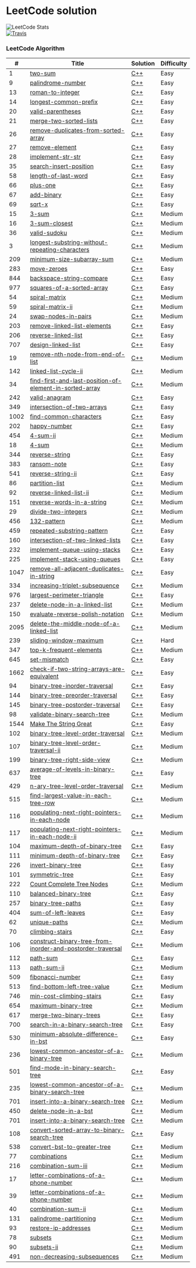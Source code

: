 LeetCode solution 
========
![LeetCode Stats](https://leetcard.jacoblin.cool/ming0352?theme=light&font=Rambla)  
[![Travis](https://img.shields.io/badge/language-C++-green.svg)]()
### LeetCode Algorithm
| #    | Title                                                                                                                                            | Solution                                                                               | Difficulty |
| ---- | ------------------------------------------------------------------------------------------------------------------------------------------------ | -------------------------------------------------------------------------------------- | ---------- |
| 1    | [two-sum](https://leetcode.com/problems/two-sum/)                                                                                                | [C++](./algorithms/cpp/1.two-sum.cpp)                                                  | Easy       |
| 9    | [palindrome-number](https://leetcode.com/problems/palindrome-number/)                                                                            | [C++](./algorithms/cpp/9.palindrome-number.cpp)                                        | Easy       |
| 13   | [roman-to-integer](https://leetcode.com/problems/roman-to-integer/)                                                                              | [C++](./algorithms/cpp/13.roman-to-integer.cpp)                                        | Easy       |
| 14   | [longest-common-prefix](https://leetcode.com/problems/longest-common-prefix/)                                                                    | [C++](./algorithms/cpp/14.longest-common-prefix.cpp)                                   | Easy       |
| 20   | [valid-parentheses](https://leetcode.com/problems/valid-parentheses/)                                                                            | [C++](./algorithms/cpp/20.valid-parentheses.cpp)                                       | Easy       |
| 21   | [merge-two-sorted-lists](https://leetcode.com/problems/merge-two-sorted-lists/)                                                                  | [C++](./algorithms/cpp/21.merge-two-sorted-lists.cpp)                                  | Easy       |
| 26   | [remove-duplicates-from-sorted-array](https://leetcode.com/problems/remove-duplicates-from-sorted-array/)                                        | [C++](./algorithms/cpp/26.remove-duplicates-from-sorted-array.cpp)                     | Easy       |
| 27   | [remove-element](https://leetcode.com/problems/remove-element/)                                                                                  | [C++](./algorithms/cpp/27.remove-element.cpp)                                          | Easy       |
| 28   | [implement-str-str](https://leetcode.com/problems/implement-strstr/)                                                                             | [C++](./algorithms/cpp/28.implement-str-str.cpp)                                       | Easy       |
| 35   | [search-insert-position](https://leetcode.com/problems/search-insert-position/)                                                                  | [C++](./algorithms/cpp/35.search-insert-position.cpp)                                  | Easy       |
| 58   | [length-of-last-word](https://leetcode.com/problems/length-of-last-word/)                                                                        | [C++](./algorithms/cpp/58.length-of-last-word.cpp)                                     | Easy       |
| 66   | [plus-one](https://leetcode.com/problems/plus-one/)                                                                                              | [C++](./algorithms/cpp/66.plus-one.cpp)                                                | Easy       |
| 67   | [add-binary](https://leetcode.com/problems/add-binary/)                                                                                          | [C++](./algorithms/cpp/67.add-binary.cpp)                                              | Easy       |
| 69   | [sqrt-x](https://leetcode.com/problems/sqrtx/)                                                                                                   | [C++](./algorithms/cpp/69.sqrt-x.cpp)                                                  | Easy       |
| 15   | [3-sum](https://leetcode.com/problems/3sum/)                                                                                                     | [C++](./algorithms/cpp/15.3-sum.cpp)                                                   | Medium     |
| 16   | [3-sum-closest](https://leetcode.com/problems/3sum-closest/)                                                                                     | [C++](./algorithms/cpp/16.3-sum-closest.cpp)                                           | Medium     |
| 36   | [valid-sudoku](https://leetcode.com/problems/valid-sudoku/)                                                                                      | [C++](./algorithms/cpp/36.valid-sudoku.cpp)                                            | Medium     |
| 3    | [longest-substring-without-repeating-characters](https://leetcode.com/problems/longest-substring-without-repeating-characters/)                  | [C++](./algorithms/cpp/3.longest-substring-without-repeating-characters.cpp)           | Medium     |
| 209  | [minimum-size-subarray-sum](https://leetcode.com/problems/minimum-size-subarray-sum/)                                                            | [C++](./algorithms/cpp/209.minimum-size-subarray-sum.cpp)                              | Medium     |
| 283  | [move-zeroes](https://leetcode.com/problems/move-zeroes/)                                                                                        | [C++](./algorithms/cpp/283.move-zeroes.cpp)                                            | Easy       |
| 844  | [backspace-string-compare](https://leetcode.com/problems/backspace-string-compare/)                                                              | [C++](./algorithms/cpp/844.backspace-string-compare.cpp)                               | Easy       |
| 977  | [squares-of-a-sorted-array](https://leetcode.com/problems/squares-of-a-sorted-array/)                                                            | [C++](./algorithms/cpp/977.squares-of-a-sorted-array.cpp)                              | Easy       |
| 54   | [spiral-matrix](https://leetcode.com/problems/spiral-matrix/)                                                                                    | [C++](./algorithms/cpp/54.spiral-matrix.cpp)                                           | Medium     |
| 59   | [spiral-matrix-ii](https://leetcode.com/problems/spiral-matrix-ii/)                                                                              | [C++](./algorithms/cpp/59.spiral-matrix-ii.cpp)                                        | Medium     |
| 24   | [swap-nodes-in-pairs](https://leetcode.com/problems/swap-nodes-in-pairs/)                                                                        | [C++](./algorithms/cpp/24.swap-nodes-in-pairs.cpp)                                     | Medium     |
| 203  | [remove-linked-list-elements](https://leetcode.com/problems/remove-linked-list-elements/)                                                        | [C++](./algorithms/cpp/203.remove-linked-list-elements.cpp)                            | Easy       |
| 206  | [reverse-linked-list](https://leetcode.com/problems/reverse-linked-list/)                                                                        | [C++](./algorithms/cpp/206.reverse-linked-list.cpp)                                    | Easy       |
| 707  | [design-linked-list](https://leetcode.com/problems/design-linked-list/)                                                                          | [C++](./algorithms/cpp/707.design-linked-list.cpp)                                     | Easy       |
| 19   | [remove-nth-node-from-end-of-list](https://leetcode.com/problems/remove-nth-node-from-end-of-list/)                                              | [C++](./algorithms/cpp/19.remove-nth-node-from-end-of-list.cpp)                        | Medium     |
| 142  | [linked-list-cycle-ii](https://leetcode.com/problems/linked-list-cycle-ii/)                                                                      | [C++](./algorithms/cpp/142.linked-list-cycle-ii.cpp)                                   | Medium     |
| 34   | [find-first-and-last-position-of-element-in-sorted-array](https://leetcode.com/problems/find-first-and-last-position-of-element-in-sorted-array) | [C++](./algorithms/cpp/34.find-first-and-last-position-of-element-in-sorted-array.cpp) | Medium     |
| 242  | [valid-anagram](https://leetcode.com/problems/valid-anagram)                                                                                     | [C++](./algorithms/cpp/242.valid-anagram.cpp)                                          | Easy       |
| 349  | [intersection-of-two-arrays](https://leetcode.com/problems/intersection-of-two-arrays)                                                           | [C++](./algorithms/cpp/349.intersection-of-two-arrays.cpp)                             | Easy       |
| 1002 | [find-common-characters](https://leetcode.com/problems/find-common-characters)                                                                   | [C++](./algorithms/cpp/1002.find-common-characters.cpp)                                | Easy       |
| 202  | [happy-number](https://leetcode.com/problems/happy-number)                                                                                       | [C++](./algorithms/cpp/202.happy-number.cpp)                                           | Easy       |
| 454  | [4-sum-ii](https://leetcode.com/problems/4sum-ii)                                                                                                | [C++](./algorithms/cpp/454.4-sum-ii.cpp)                                               | Medium     |
| 18   | [4-sum](https://leetcode.com/problems/4sum)                                                                                                      | [C++](./algorithms/cpp/18.4-sum.cpp)                                                   | Medium     |
| 344  | [reverse-string](https://leetcode.com/problems/reverse-string)                                                                                   | [C++](./algorithms/cpp/344.reverse-string.cpp)                                         | Easy       |
| 383  | [ransom-note](https://leetcode.com/problems/ransom-note)                                                                                         | [C++](./algorithms/cpp/383.ransom-note.cpp)                                            | Easy       |
| 541  | [reverse-string-ii](https://leetcode.com/problems/reverse-string-ii)                                                                             | [C++](./algorithms/cpp/541.reverse-string-ii.cpp)                                      | Easy       |
| 86   | [partition-list](https://leetcode.com/problems/partition-list/)                                                                                  | [C++](./algorithms/cpp/86.partition-list.cpp)                                          | Medium     |
| 92   | [reverse-linked-list-ii](https://leetcode.com/problems/reverse-linked-list-ii)                                                                   | [C++](./algorithms/cpp/92.reverse-linked-list-ii.cpp)                                  | Medium     |
| 151  | [reverse-words-in-a-string](https://leetcode.com/problems/reverse-words-in-a-string)                                                             | [C++](./algorithms/cpp/151.reverse-words-in-a-string.cpp)                              | Medium     |
| 29   | [divide-two-integers](https://leetcode.com/problems/divide-two-integers/)                                                                        | [C++](./algorithms/cpp/29.divide-two-integers.cpp)                                     | Medium     |
| 456  | [132-pattern](https://leetcode.com/problems/132-pattern/)                                                                                        | [C++](./algorithms/cpp/456.132-pattern.cpp)                                            | Medium     |
| 459  | [repeated-substring-pattern](https://leetcode.com/problems/repeated-substring-pattern/)                                                          | [C++](./algorithms/cpp/459.repeated-substring-pattern.cpp)                             | Easy       |
| 160  | [intersection-of-two-linked-lists](https://leetcode.com/problems/intersection-of-two-linked-lists/)                                              | [C++](./algorithms/cpp/160.intersection-of-two-linked-lists.cpp)                       | Easy       |
| 232  | [implement-queue-using-stacks](https://leetcode.com/problems/implement-queue-using-stacks/)                                                      | [C++](./algorithms/cpp/232.implement-queue-using-stacks.cpp)                           | Easy       |
| 225  | [implement-stack-using-queues](https://leetcode.com/problems/implement-stack-using-queues/)                                                      | [C++](./algorithms/cpp/225.implement-stack-using-queues.cpp)                           | Easy       |
| 1047 | [remove-all-adjacent-duplicates-in-string](https://leetcode.com/problems/remove-all-adjacent-duplicates-in-string/)                              | [C++](./algorithms/cpp/1047.remove-all-adjacent-duplicates-in-string.cpp)              | Easy       |
| 334  | [increasing-triplet-subsequence](https://leetcode.com/problems/increasing-triplet-subsequence/)                                                  | [C++](./algorithms/cpp/334.increasing-triplet-subsequence.cpp)                         | Medium     |
| 976  | [largest-perimeter-triangle](https://leetcode.com/problems/largest-perimeter-triangle/)                                                          | [C++](./algorithms/cpp/976.largest-perimeter-triangle.cpp)                             | Easy       |
| 237  | [delete-node-in-a-linked-list](https://leetcode.com/problems/delete-node-in-a-linked-list/)                                                      | [C++](./algorithms/cpp/237.delete-node-in-a-linked-list.cpp)                           | Medium     |
| 150  | [evaluate-reverse-polish-notation](https://leetcode.com/problems/evaluate-reverse-polish-notation/)                                              | [C++](./algorithms/cpp/150.evaluate-reverse-polish-notation.cpp)                       | Medium     |
| 2095 | [delete-the-middle-node-of-a-linked-list](https://leetcode.com/problems/delete-the-middle-node-of-a-linked-list/)                                | [C++](./algorithms/cpp/2095.delete-the-middle-node-of-a-linked-list.cpp)               | Medium     |
| 239  | [sliding-window-maximum](https://leetcode.com/problems/sliding-window-maximum/)                                                                  | [C++](./algorithms/cpp/239.sliding-window-maximum.cpp)                                 | Hard       |
| 347  | [top-k-frequent-elements](https://leetcode.com/problems/top-k-frequent-elements/)                                                                | [C++](./algorithms/cpp/347.top-k-frequent-elements.cpp)                                | Medium     |
| 645  | [set-mismatch](https://leetcode.com/problems/set-mismatch/)                                                                                      | [C++](./algorithms/cpp/645.set-mismatch.cpp)                                           | Easy       |
| 1662 | [check-if-two-string-arrays-are-equivalent](https://leetcode.com/problems/check-if-two-string-arrays-are-equivalent)                             | [C++](./algorithms/cpp/1662.check-if-two-string-arrays-are-equivalent.cpp)             | Easy       |
| 94   | [binary-tree-inorder-traversal](https://leetcode.com/problems/binary-tree-inorder-traversal/)                                                    | [C++](./algorithms/cpp/94.binary-tree-inorder-traversal.cpp)                           | Easy       |
| 144  | [binary-tree-preorder-traversal](https://leetcode.com/problems/binary-tree-preorder-traversal/)                                                  | [C++](./algorithms/cpp/144.binary-tree-preorder-traversal.cpp)                         | Easy       |
| 145  | [binary-tree-postorder-traversal](https://leetcode.com/problems/binary-tree-postorder-traversal/)                                                | [C++](./algorithms/cpp/145.binary-tree-postorder-traversal.cpp)                        | Easy       |
| 98   | [validate-binary-search-tree](https://leetcode.com/problems/validate-binary-search-tree/)                                                        | [C++](./algorithms/cpp/98.validate-binary-search-tree.cpp)                             | Medium     |
| 1544 | [Make The String Great](https://leetcode.com/problems/make-the-string-great/)                                                                    | [C++](./algorithms/cpp/1544.make-the-string-great.cpp)                                 | Easy       |
| 102  | [binary-tree-level-order-traversal](https://leetcode.com/problems/binary-tree-level-order-traversal/)                                            | [C++](./algorithms/cpp/102.binary-tree-level-order-traversal.cpp)                      | Medium     |
| 107  | [binary-tree-level-order-traversal-ii](https://leetcode.com/problems/binary-tree-level-order-traversal-ii/)                                            | [C++](./algorithms/cpp/107.binary-tree-level-order-traversal-ii.cpp)                      | Medium     |
| 199  | [binary-tree-right-side-view](https://leetcode.com/problems/binary-tree-right-side-view/)                                            | [C++](./algorithms/cpp/199.binary-tree-right-side-view.cpp)                      | Medium     |
| 637  | [average-of-levels-in-binary-tree](https://leetcode.com/problems/average-of-levels-in-binary-tree/)                                            | [C++](./algorithms/cpp/637.average-of-levels-in-binary-tree.cpp)                      | Easy     |
| 429  | [n-ary-tree-level-order-traversal](https://leetcode.com/problems/n-ary-tree-level-order-traversal/)                                            | [C++](./algorithms/cpp/429.n-ary-tree-level-order-traversal.cpp)                      | Medium     |
| 515  | [find-largest-value-in-each-tree-row](https://leetcode.com/problems/find-largest-value-in-each-tree-row/)                                            | [C++](./algorithms/cpp/515.find-largest-value-in-each-tree-row.cpp)                      | Medium     |
| 116  | [populating-next-right-pointers-in-each-node](https://leetcode.com/problems/populating-next-right-pointers-in-each-node/)                                            | [C++](./algorithms/cpp/116.populating-next-right-pointers-in-each-node.cpp)                      | Medium     |
| 117  | [populating-next-right-pointers-in-each-node-ii](https://leetcode.com/problems/populating-next-right-pointers-in-each-node-ii/)                                            | [C++](./algorithms/cpp/117.populating-next-right-pointers-in-each-node-ii.cpp)                      | Medium     |\
| 104  | [maximum-depth-of-binary-tree](https://leetcode.com/problems/maximum-depth-of-binary-tree/)                                            | [C++](./algorithms/cpp/104.maximum-depth-of-binary-tree.cpp)                      | Easy     |
| 111  | [minimum-depth-of-binary-tree](https://leetcode.com/problems/minimum-depth-of-binary-tree/)                                            | [C++](./algorithms/cpp/111.minimum-depth-of-binary-tree.cpp)                      | Easy     |
| 226  | [invert-binary-tree](https://leetcode.com/problems/invert-binary-tree/)                                            | [C++](./algorithms/cpp/226.invert-binary-tree.cpp)                      | Easy     |
| 101  | [symmetric-tree](https://leetcode.com/problems/symmetric-tree/)                                            | [C++](./algorithms/cpp/101.symmetric-tree.cpp)                      | Easy     |
| 222  | [ Count Complete Tree Nodes](https://leetcode.com/problems/count-complete-tree-nodes/)                                            | [C++](./algorithms/cpp/222.count-complete-tree-nodes.cpp)                      | Medium     |
| 110  | [balanced-binary-tree](https://leetcode.com/problems/balanced-binary-tree/)                                            | [C++](./algorithms/cpp/110.balanced-binary-tree.cpp)                      | Easy     |
| 257  | [binary-tree-paths](https://leetcode.com/problems/binary-tree-paths/)                                            | [C++](./algorithms/cpp/257.binary-tree-paths.cpp)                      | Easy     |
| 404  | [sum-of-left-leaves](https://leetcode.com/problems/sum-of-left-leaves/)                                            | [C++](./algorithms/cpp/404.sum-of-left-leaves.cpp)                      | Easy     |
| 62  | [unique-paths](https://leetcode.com/problems/unique-paths/)                                            | [C++](./algorithms/cpp/62.unique-paths.cpp)                      | Medium     |
| 70  | [climbing-stairs](https://leetcode.com/problems/climbing-stairs/)                                            | [C++](./algorithms/cpp/70.climbing-stairs.cpp)                      | Easy     |
| 106  | [construct-binary-tree-from-inorder-and-postorder-traversal](https://leetcode.com/problems/construct-binary-tree-from-inorder-and-postorder-traversal/)                                            | [C++](./algorithms/cpp/106.construct-binary-tree-from-inorder-and-postorder-traversal.cpp)                      | Medium     |
| 112  | [path-sum](https://leetcode.com/problems/path-sum/)                                            | [C++](./algorithms/cpp/112.path-sum.cpp)                      | Easy     |
| 113  | [path-sum-ii](https://leetcode.com/problems/path-sum-ii/)                                            | [C++](./algorithms/cpp/113.path-sum-ii.cpp)                      | Medium     |
| 509  | [fibonacci-number](https://leetcode.com/problems/fibonacci-number/)                                            | [C++](./algorithms/cpp/509.fibonacci-number.cpp)                      | Easy     |
| 513  | [find-bottom-left-tree-value](https://leetcode.com/problems/find-bottom-left-tree-value/)                                            | [C++](./algorithms/cpp/513.find-bottom-left-tree-value.cpp)                      | Medium     |
| 746  | [min-cost-climbing-stairs](https://leetcode.com/problems/min-cost-climbing-stairs/)                                            | [C++](./algorithms/cpp/746.min-cost-climbing-stairs.cpp)                      | Easy     |
| 654  | [maximum-binary-tree](https://leetcode.com/problems/maximum-binary-tree/)                                            | [C++](./algorithms/cpp/654.maximum-binary-tree.cpp)                      | Medium     |
| 617  | [merge-two-binary-trees](https://leetcode.com/problems/merge-two-binary-trees/)                                            | [C++](./algorithms/cpp/617.merge-two-binary-trees.cpp)                      | Easy     |
| 700  | [search-in-a-binary-search-tree](https://leetcode.com/problems/search-in-a-binary-search-tree/)                                            | [C++](./algorithms/cpp/700.search-in-a-binary-search-tree.cpp)                      | Easy     |
| 530  | [minimum-absolute-difference-in-bst](https://leetcode.com/problems/minimum-absolute-difference-in-bst/)                                            | [C++](./algorithms/cpp/530.minimum-absolute-difference-in-bst.cpp)                      | Easy     |
| 236  | [lowest-common-ancestor-of-a-binary-tree](https://leetcode.com/problems/lowest-common-ancestor-of-a-binary-tree/)                                            | [C++](./algorithms/cpp/236.lowest-common-ancestor-of-a-binary-tree.cpp)                      | Medium     |
| 501  | [find-mode-in-binary-search-tree](https://leetcode.com/problems/find-mode-in-binary-search-tree/)                                            | [C++](./algorithms/cpp/501.find-mode-in-binary-search-tree.cpp)                      | Easy     |
| 235  | [lowest-common-ancestor-of-a-binary-search-tree](https://leetcode.com/problems/lowest-common-ancestor-of-a-binary-search-tree/)                                            | [C++](./algorithms/cpp/235.lowest-common-ancestor-of-a-binary-search-tree.cpp)                      | Medium     |
| 701  | [insert-into-a-binary-search-tree](https://leetcode.com/problems/insert-into-a-binary-search-tree/)                                            | [C++](./algorithms/cpp/701.insert-into-a-binary-search-tree.cpp)                      | Medium     |
| 450  | [delete-node-in-a-bst](https://leetcode.com/problems/delete-node-in-a-bst/)                                            | [C++](./algorithms/cpp/450.delete-node-in-a-bst.cpp)                      | Medium     |
| 701  | [insert-into-a-binary-search-tree](https://leetcode.com/problems/insert-into-a-binary-search-tree/)                                            | [C++](./algorithms/cpp/701.insert-into-a-binary-search-tree.cpp)                      | Medium     |
| 108  | [convert-sorted-array-to-binary-search-tree](https://leetcode.com/problems/convert-sorted-array-to-binary-search-tree/)                                            | [C++](./algorithms/cpp/108.convert-sorted-array-to-binary-search-tree.cpp)                      | Easy     |
| 538  | [convert-bst-to-greater-tree](https://leetcode.com/problems/convert-bst-to-greater-tree/)                                            | [C++](./algorithms/cpp/538.convert-bst-to-greater-tree.cpp)                      | Medium     |
| 77  | [combinations](https://leetcode.com/problems/combinations/)                                            | [C++](./algorithms/cpp/77.combinations.cpp)                      | Medium     |
| 216  | [combination-sum-iii](https://leetcode.com/problems/combination-sum-iii/)                                            | [C++](./algorithms/cpp/216.combination-sum-iii.cpp)                      | Medium     |
| 17  | [letter-combinations-of-a-phone-number](https://leetcode.com/problems/letter-combinations-of-a-phone-number/)                                            | [C++](./algorithms/cpp/17.letter-combinations-of-a-phone-number.cpp)                      | Medium     |
| 39  | [letter-combinations-of-a-phone-number](https://leetcode.com/problems/combination-sum/)                                            | [C++](./algorithms/cpp/39.combination-sum.cpp)                      | Medium     |
| 40  | [combination-sum-ii](https://leetcode.com/problems/combination-sum-ii/)                                            | [C++](./algorithms/cpp/40.combination-sum-ii.cpp)                      | Medium     |
| 131  | [palindrome-partitioning](https://leetcode.com/problems/palindrome-partitioning/)                                            | [C++](./algorithms/cpp/131.palindrome-partitioning.cpp)                      | Medium     |
| 93  | [restore-ip-addresses](https://leetcode.com/problems/restore-ip-addresses/)                                            | [C++](./algorithms/cpp/93.restore-ip-addresses.cpp)                      | Medium     |
| 78  | [subsets](https://leetcode.com/problems/subsets/)                                            | [C++](./algorithms/cpp/78.subsets.cpp)                      | Medium     |
| 90  | [subsets-ii](https://leetcode.com/problems/subsets-ii/)                                            | [C++](./algorithms/cpp/90.subsets-ii.cpp)                      | Medium     |
| 491  | [non-decreasing-subsequences](https://leetcode.com/problems/non-decreasing-subsequences/)                                            | [C++](./algorithms/cpp/491.non-decreasing-subsequences.cpp)                      | Medium     |